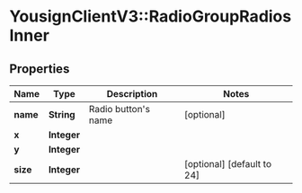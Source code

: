 # YousignClientV3::RadioGroupRadiosInner

## Properties
Name | Type | Description | Notes
------------ | ------------- | ------------- | -------------
**name** | **String** | Radio button&#x27;s name | [optional] 
**x** | **Integer** |  | 
**y** | **Integer** |  | 
**size** | **Integer** |  | [optional] [default to 24]

